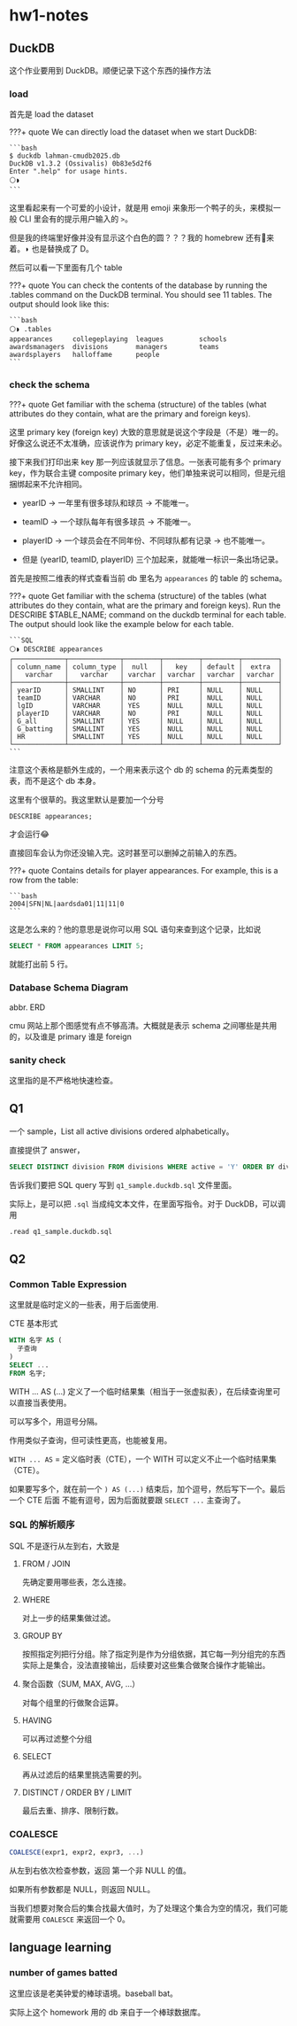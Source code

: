 # hw1-notes

## DuckDB

这个作业要用到 DuckDB。顺便记录下这个东西的操作方法

### load

首先是 load the dataset

???+ quote
    We can directly load the dataset when we start DuckDB:

    ```bash
    $ duckdb lahman-cmudb2025.db
    DuckDB v1.3.2 (Ossivalis) 0b83e5d2f6
    Enter ".help" for usage hints.
    ⚪◗
    ```

这里看起来有一个可爱的小设计，就是用 emoji 来象形一个鸭子的头，来模拟一般 CLI 里会有的提示用户输入的 `>`。

但是我的终端里好像并没有显示这个白色的圆？？？我的 homebrew 还有🍺来着。◗ 也是替换成了 D。

然后可以看一下里面有几个 table

???+ quote
    You can check the contents of the database by running the .tables command on the DuckDB terminal. You should see 11 tables. The output should look like this:
    
    ```bash
    ⚪◗ .tables
    appearances     collegeplaying  leagues         schools
    awardsmanagers  divisions       managers        teams
    awardsplayers   halloffame      people
    ```

### check the schema

???+ quote
    Get familiar with the schema (structure) of the tables (what attributes do they contain, what are the primary and foreign keys).

这里 primary key (foreign key) 大致的意思就是说这个字段是（不是）唯一的。好像这么说还不太准确，应该说作为 primary key，必定不能重复，反过来未必。

接下来我们打印出来 key 那一列应该就显示了信息。一张表可能有多个 primary key，作为联合主键 composite primary key，他们单独来说可以相同，但是元组捆绑起来不允许相同。

- yearID → 一年里有很多球队和球员 → 不能唯一。

- teamID → 一个球队每年有很多球员 → 不能唯一。

- playerID → 一个球员会在不同年份、不同球队都有记录 → 也不能唯一。

- 但是 (yearID, teamID, playerID) 三个加起来，就能唯一标识一条出场记录。



首先是按照二维表的样式查看当前 db 里名为 `appearances` 的 table 的 schema。

???+ quote
    Get familiar with the schema (structure) of the tables (what attributes do they contain, what are the primary and foreign keys). Run the DESCRIBE $TABLE_NAME; command on the duckdb terminal for each table. The output should look like the example below for each table.

    ```SQL
    ⚪◗ DESCRIBE appearances
    ┌─────────────┬─────────────┬─────────┬─────────┬─────────┬─────────┐
    │ column_name │ column_type │  null   │   key   │ default │  extra  │
    │   varchar   │   varchar   │ varchar │ varchar │ varchar │ varchar │
    ├─────────────┼─────────────┼─────────┼─────────┼─────────┼─────────┤
    │ yearID      │ SMALLINT    │ NO      │ PRI     │ NULL    │ NULL    │
    │ teamID      │ VARCHAR     │ NO      │ PRI     │ NULL    │ NULL    │
    │ lgID        │ VARCHAR     │ YES     │ NULL    │ NULL    │ NULL    │
    │ playerID    │ VARCHAR     │ NO      │ PRI     │ NULL    │ NULL    │
    │ G_all       │ SMALLINT    │ YES     │ NULL    │ NULL    │ NULL    │
    │ G_batting   │ SMALLINT    │ YES     │ NULL    │ NULL    │ NULL    │
    │ HR          │ SMALLINT    │ YES     │ NULL    │ NULL    │ NULL    │
    └─────────────┴─────────────┴─────────┴─────────┴─────────┴─────────┘
    ```

注意这个表格是额外生成的，一个用来表示这个 db 的 schema 的元素类型的表，而不是这个 db 本身。

这里有个很草的。我这里默认是要加一个分号

```SQL
DESCRIBE appearances;
```

才会运行😂

直接回车会认为你还没输入完。这时甚至可以删掉之前输入的东西。

???+ quote
    Contains details for player appearances. For example, this is a row from the table:

    ```bash
    2004|SFN|NL|aardsda01|11|11|0
    ```

这是怎么来的？他的意思是说你可以用 SQL 语句来查到这个记录，比如说

```sql
SELECT * FROM appearances LIMIT 5;
```

就能打出前 5 行。

### Database Schema Diagram

abbr. ERD

cmu 网站上那个图感觉有点不够高清。大概就是表示 schema 之间哪些是共用的，以及谁是 primary 谁是 foreign

### sanity check

这里指的是不严格地快速检查。

## Q1

一个 sample，List all active divisions ordered alphabetically。

直接提供了 answer，

```sql
SELECT DISTINCT division FROM divisions WHERE active = 'Y' ORDER BY division;
```
告诉我们要把 SQL query 写到 `q1_sample.duckdb.sql` 文件里面。

实际上，是可以把 `.sql` 当成纯文本文件，在里面写指令。对于 DuckDB，可以调用

```Bash
.read q1_sample.duckdb.sql
```

## Q2

### Common Table Expression

这里就是临时定义的一些表，用于后面使用.

CTE 基本形式

```sql
WITH 名字 AS (
  子查询
)
SELECT ...
FROM 名字;
```

WITH ... AS (...) 定义了一个临时结果集（相当于一张虚拟表），在后续查询里可以直接当表使用。

可以写多个，用逗号分隔。

作用类似子查询，但可读性更高，也能被复用。

`WITH ... AS` = 定义临时表（CTE），一个 WITH 可以定义不止一个临时结果集（CTE）。

如果要写多个，就在前一个 `) AS (...)` 结束后，加个逗号，然后写下一个。最后一个 CTE 后面 不能有逗号，因为后面就要跟 `SELECT ...` 主查询了。

### SQL 的解析顺序

SQL 不是逐行从左到右，大致是

1. FROM / JOIN
    
    先确定要用哪些表，怎么连接。

1. WHERE

    对上一步的结果集做过滤。

1. GROUP BY

    按照指定列把行分组。除了指定列是作为分组依据，其它每一列分组完的东西实际上是集合，没法直接输出，后续要对这些集合做聚合操作才能输出。

1. 聚合函数（SUM, MAX, AVG, ...）

    对每个组里的行做聚合运算。

1. HAVING

    可以再过滤整个分组

1. SELECT

    再从过滤后的结果里挑选需要的列。

1. DISTINCT / ORDER BY / LIMIT

    最后去重、排序、限制行数。

### COALESCE


```sql
COALESCE(expr1, expr2, expr3, ...)
```

从左到右依次检查参数，返回 第一个非 NULL 的值。

如果所有参数都是 NULL，则返回 NULL。

当我们想要对聚合后的集合找最大值时，为了处理这个集合为空的情况，我们可能就需要用 `COALESCE` 来返回一个 0。

## language learning

### number of games batted

这里应该是老美钟爱的棒球语境。baseball bat。

实际上这个 homework 用的 db 来自于一个棒球数据库。